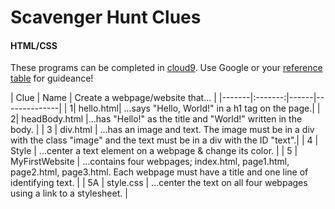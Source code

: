 # Scavenger Hunt Clues

#### HTML/CSS
These programs can be completed in [cloud9](https://c9.io/). Use Google or your [reference table](https://github.com/ScriptEdcurriculum/curriculum2016/blob/master/resources/ScriptEdReferenceTable2016.pdf) for guideance!

| Clue  | Name | Create a webpage/website that... |
|-------|:-------:|------|--------------|
| 1| hello.html|  ...says "Hello, World!" in a h1 tag on the page.|
| 2| headBody.html |...has "Hello!" as the title and "World!" written in the body. |
| 3 | div.html | ...has an image and text. The image must be in a div with the class "image" and the text must be in  a div with the ID "text".|
| 4 | Style | ...center a text element on a webpage & change its color. |
| 5 | MyFirstWebsite  | ...contains four webpages; index.html, page1.html, page2.html, page3.html. Each webpage must have a title and one line of identifying text. |
| 5A | style.css  | ...center the text on all four webpages using a link to a stylesheet. | 
